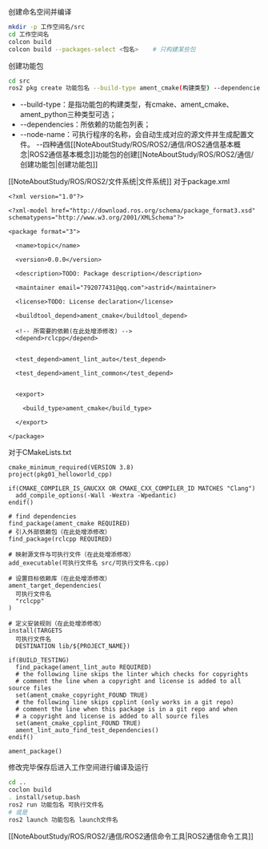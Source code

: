 创建命名空间并编译
```sh
mkdir -p 工作空间名/src
cd 工作空间名
colcon build
colcon build --packages-select <包名>    # 只构建某些包
```
创建功能包
```sh
cd src
ros2 pkg create 功能包名 --build-type ament_cmake(构建类型) --dependencies rclcpp(依赖) {--node-name 可执行文件名  （可以不加上）}
```
- --build-type：是指功能包的构建类型，有cmake、ament_cmake、ament_python三种类型可选；
- --dependencies：所依赖的功能包列表；
- --node-name：可执行程序的名称，会自动生成对应的源文件并生成配置文件。
--四种通信[[NoteAboutStudy/ROS/ROS2/通信/ROS2通信基本概念|ROS2通信基本概念]]功能包的创建[[NoteAboutStudy/ROS/ROS2/通信/创建功能包|创建功能包]]

[[NoteAboutStudy/ROS/ROS2/文件系统|文件系统]]
对于package.xml
```
<?xml version="1.0"?>

<?xml-model href="http://download.ros.org/schema/package_format3.xsd" schematypens="http://www.w3.org/2001/XMLSchema"?>

<package format="3">

  <name>topic</name>

  <version>0.0.0</version>

  <description>TODO: Package description</description>

  <maintainer email="792077431@qq.com">astrid</maintainer>

  <license>TODO: License declaration</license>

  <buildtool_depend>ament_cmake</buildtool_depend>

  <!-- 所需要的依赖(在此处增添修改) --> 
  <depend>rclcpp</depend>


  <test_depend>ament_lint_auto</test_depend>

  <test_depend>ament_lint_common</test_depend>


  <export>

    <build_type>ament_cmake</build_type>

  </export>

</package>
```
对于CMakeLists.txt
```
cmake_minimum_required(VERSION 3.8)
project(pkg01_helloworld_cpp)

if(CMAKE_COMPILER_IS_GNUCXX OR CMAKE_CXX_COMPILER_ID MATCHES "Clang")
  add_compile_options(-Wall -Wextra -Wpedantic)
endif()

# find dependencies
find_package(ament_cmake REQUIRED)
# 引入外部依赖包（在此处增添修改）
find_package(rclcpp REQUIRED)

# 映射源文件与可执行文件（在此处增添修改）
add_executable(可执行文件名 src/可执行文件名.cpp)

# 设置目标依赖库（在此处增添修改）
ament_target_dependencies(
  可执行文件名
  "rclcpp"
)

# 定义安装规则（在此处增添修改）
install(TARGETS 
  可执行文件名
  DESTINATION lib/${PROJECT_NAME})

if(BUILD_TESTING)
  find_package(ament_lint_auto REQUIRED)
  # the following line skips the linter which checks for copyrights
  # comment the line when a copyright and license is added to all source files
  set(ament_cmake_copyright_FOUND TRUE)
  # the following line skips cpplint (only works in a git repo)
  # comment the line when this package is in a git repo and when
  # a copyright and license is added to all source files
  set(ament_cmake_cpplint_FOUND TRUE)
  ament_lint_auto_find_test_dependencies()
endif()

ament_package()
```
修改完毕保存后进入工作空间进行编译及运行
```sh
cd ..
coclon build
. install/setup.bash
ros2 run 功能包名 可执行文件名
# 或是
ros2 launch 功能包名 launch文件名
```

[[NoteAboutStudy/ROS/ROS2/通信/ROS2通信命令工具|ROS2通信命令工具]]